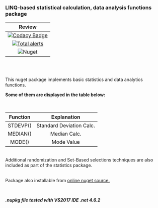### LINQ-based statistical calculation, data analysis functions package

|  Review  |
|:------------:|
[![Codacy Badge](https://app.codacy.com/project/badge/Grade/0ee67475c8df4295bea124f199615af1)](https://www.codacy.com/gh/chrdek/LinqDataCalc/dashboard?utm_source=github.com&amp;utm_medium=referral&amp;utm_content=chrdek/LinqDataCalc&amp;utm_campaign=Badge_Grade) |
| [![Total alerts](https://img.shields.io/lgtm/alerts/g/chrdek/LinqDataCalc.svg?logo=lgtm&logoWidth=18)](https://lgtm.com/projects/g/chrdek/LinqDataCalc/alerts/) |
| ![Nuget](https://img.shields.io/nuget/dt/LinqDataCalc) |

&nbsp;&nbsp;&nbsp;&nbsp;&nbsp;&nbsp;&nbsp;&nbsp;&nbsp;&nbsp;&nbsp;&nbsp;&nbsp;&nbsp;&nbsp;&nbsp;&nbsp;&nbsp;&nbsp;&nbsp;&nbsp;&nbsp;&nbsp;&nbsp;&nbsp;&nbsp;&nbsp;&nbsp;&nbsp;&nbsp;

<br/>
This nuget package implements basic statistics and data analytics functions. 

__Some of them are displayed in the table below:__
<br/>

<br/>

|  Function  |  Explanation  |
|:------------:|:------------:|
|  STDEVP()    | Standard Deviation Calc.             |
|  MEDIAN()    | Median Calc.              |
|  MODE()      | Mode Value             |

<br/>
Additional randomization and Set-Based selections techniques are also included as part of the statistics package.
<br/>
<br/>

Package also installable from [online nuget source.](https://www.nuget.org/packages/LinqDataCalc/)

<br/>

___.nupkg file tested with VS2017 IDE .net 4.6.2___